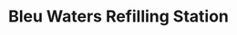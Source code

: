 ---
title: "Bleu Waters Refilling Station"
url: /lake-sebu/bleu-waters-refilling-station/
shop: water
---